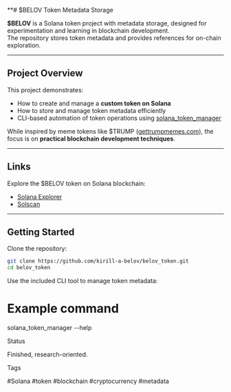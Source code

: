 **# $BELOV Token Metadata Storage

**$BELOV** is a Solana token project with metadata storage, designed for experimentation and learning in blockchain development.  
The repository stores token metadata and provides references for on-chain exploration.

---

## Project Overview

This project demonstrates:
- How to create and manage a **custom token on Solana**
- How to store and manage token metadata efficiently
- CLI-based automation of token operations using [solana_token_manager](https://github.com/kirill-a-belov/solana_token_manager)

While inspired by meme tokens like $TRUMP ([gettrumpmemes.com](https://gettrumpmemes.com/)), the focus is on **practical blockchain development techniques**.

---

## Links

Explore the $BELOV token on Solana blockchain:
- [Solana Explorer](https://explorer.solana.com/address/AHYkDuUj5u91fhFkDBsh5gSAASM6ksrT22Vq2d8XxEeW)
- [Solscan](https://solscan.io/token/AHYkDuUj5u91fhFkDBsh5gSAASM6ksrT22Vq2d8XxEeW#transactions)

---

## Getting Started

Clone the repository:

```bash
git clone https://github.com/kirill-a-belov/belov_token.git
cd belov_token
```

Use the included CLI tool to manage token metadata:

# Example command
solana_token_manager --help

Status

Finished, research-oriented.

Tags

#Solana #token #blockchain #cryptocurrency #metadata
